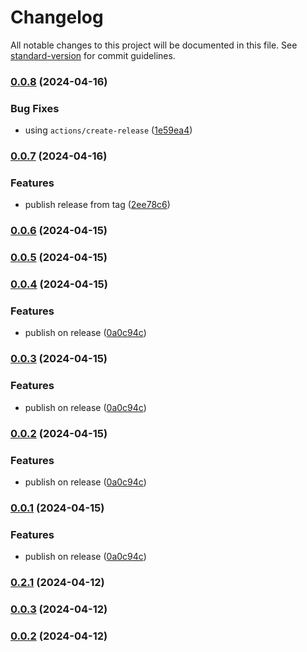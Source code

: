 # Changelog

All notable changes to this project will be documented in this file. See [standard-version](https://github.com/conventional-changelog/standard-version) for commit guidelines.

### [0.0.8](https://github.com/looplex-osi/common/compare/v0.0.7...v0.0.8) (2024-04-16)


### Bug Fixes

* using `actions/create-release` ([1e59ea4](https://github.com/looplex-osi/common/commit/1e59ea4b67f3478f1c9c115496beeaf2606a98bf))

### [0.0.7](https://github.com/looplex-osi/common/compare/v0.0.6...v0.0.7) (2024-04-16)


### Features

* publish release from tag ([2ee78c6](https://github.com/looplex-osi/common/commit/2ee78c60538d5a6ee2c4b1a3fd1ec9a99f4f9f09))

### [0.0.6](https://github.com/looplex-osi/common/compare/v0.0.5...v0.0.6) (2024-04-15)

### [0.0.5](https://github.com/looplex-osi/common/compare/v0.0.4...v0.0.5) (2024-04-15)

### [0.0.4](https://github.com/looplex-osi/common/compare/v0.2.1...v0.0.4) (2024-04-15)


### Features

* publish on release ([0a0c94c](https://github.com/looplex-osi/common/commit/0a0c94c273f6aa150a99d16ba71f743eff7da3ce))

### [0.0.3](https://github.com/looplex-osi/common/compare/v0.2.1...v0.0.3) (2024-04-15)


### Features

* publish on release ([0a0c94c](https://github.com/looplex-osi/common/commit/0a0c94c273f6aa150a99d16ba71f743eff7da3ce))

### [0.0.2](https://github.com/looplex-osi/common/compare/v0.2.1...v0.0.2) (2024-04-15)


### Features

* publish on release ([0a0c94c](https://github.com/looplex-osi/common/commit/0a0c94c273f6aa150a99d16ba71f743eff7da3ce))

### [0.0.1](https://github.com/looplex-osi/common/compare/v0.2.1...v0.0.1) (2024-04-15)


### Features

* publish on release ([0a0c94c](https://github.com/looplex-osi/common/commit/0a0c94c273f6aa150a99d16ba71f743eff7da3ce))

### [0.2.1](https://github.com/looplex-osi/common/compare/v0.0.3...v0.2.1) (2024-04-12)

### [0.0.3](https://github.com/looplex-osi/common/compare/v0.0.2...v0.0.3) (2024-04-12)

### [0.0.2](https://github.com/looplex-osi/common/compare/v0.0.1...v0.0.2) (2024-04-12)
